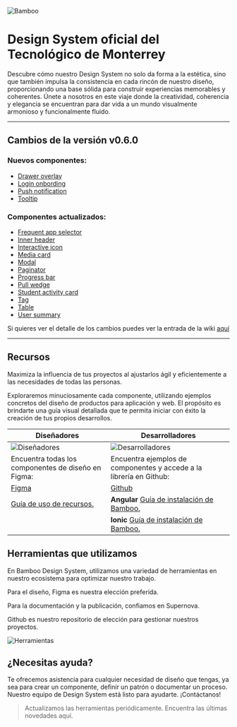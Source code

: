![Bamboo](https://studio-assets.supernova.io/design-systems/74407/a2f82e86-1d59-4c28-8212-6e724b560249.png)

# Design System oficial del Tecnológico de Monterrey

Descubre cómo nuestro Design System no solo da forma a la estética, sino que también impulsa la consistencia en cada rincón de nuestro diseño, proporcionando una base sólida para construir experiencias memorables y coherentes. Únete a nosotros en este viaje donde la creatividad, coherencia y elegancia se encuentran para dar vida a un mundo visualmente armonioso y funcionalmente fluido.

---

## Cambios de la versión v0.6.0

### Nuevos componentes:
- [Drawer overlay](https://develop--65c3b4d1f966b98bb1f4e774.chromatic.com/?path=/docs/micro-componentes-drawer-overlay--documentation)
- [Login onbording](https://develop--65c3b4d1f966b98bb1f4e774.chromatic.com/?path=/docs/macro-componentes-login-onboarding--documentation)
- [Push notification](https://develop--65c3b4d1f966b98bb1f4e774.chromatic.com/?path=/docs/macro-componentes-push-notification--documentation)
- [Tooltip](https://develop--65c3b4d1f966b98bb1f4e774.chromatic.com/?path=/docs/micro-componentes-tooltip--documentation)

### Componentes actualizados:
- [Frequent app selector](https://develop--65c3b4d1f966b98bb1f4e774.chromatic.com/?path=/docs/macro-componentes-frequent-apps-selector--documentation)
- [Inner header](https://develop--65c3b4d1f966b98bb1f4e774.chromatic.com/?path=/docs/micro-componentes-inner-header--documentation)
- [Interactive icon](https://develop--65c3b4d1f966b98bb1f4e774.chromatic.com/?path=/docs/micro-componentes-interactive-icon--documentation)
- [Media card](https://develop--65c3b4d1f966b98bb1f4e774.chromatic.com/?path=/docs/micro-componentes-media-card--documentation)
- [Modal](https://develop--65c3b4d1f966b98bb1f4e774.chromatic.com/?path=/docs/macro-componentes-modal--documentation)
- [Paginator](https://develop--65c3b4d1f966b98bb1f4e774.chromatic.com/?path=/docs/micro-componentes-paginator--documentation)
- [Progress bar](https://develop--65c3b4d1f966b98bb1f4e774.chromatic.com/?path=/docs/micro-componentes-progress-bar--documentation)
- [Pull wedge](https://develop--65c3b4d1f966b98bb1f4e774.chromatic.com/?path=/docs/micro-componentes-pull-wedge--documentation)
- [Student activity card](https://develop--65c3b4d1f966b98bb1f4e774.chromatic.com/?path=/docs/micro-componentes-student-activity-card--documentation)
- [Tag](https://develop--65c3b4d1f966b98bb1f4e774.chromatic.com/?path=/docs/micro-componentes-tag--documentation)
- [Table](https://develop--65c3b4d1f966b98bb1f4e774.chromatic.com/?path=/docs/macro-componentes-table--documentation)
- [User summary](https://develop--65c3b4d1f966b98bb1f4e774.chromatic.com/?path=/docs/macro-componentes-user-summary--documentation)

Si quieres ver el detalle de los cambios puedes ver la entrada de la wiki [aquí](https://github.com/ti-tecnologico-de-monterrey-oficial/tec-design-system-ng/wiki/What's-new) 

---

## Recursos

Maximiza la influencia de tus proyectos al ajustarlos ágil y eficientemente a las necesidades de todas las personas.

Exploraremos minuciosamente cada componente, utilizando ejemplos concretos del diseño de productos para aplicación y web. El propósito es brindarte una guía visual detallada que te permita iniciar con éxito la creación de tus propios desarrollos.

| Diseñadores                                                                                                              | Desarrolladores                                                                                                                    |
| ------------------------------------------------------------------------------------------------------------------------ | ---------------------------------------------------------------------------------------------------------------------------------- |
| ![Diseñadores](https://studio-assets.supernova.io/design-systems/74407/3883cf69-c8c2-4c8d-9991-f413c5589a91.png)         | ![Desarrolladores](https://studio-assets.supernova.io/design-systems/74407/292a0cb0-3f8c-4e07-82c0-95acbb6919fb.png)               |
| Encuentra todas los componentes de diseño en Figma:                                                                      | Encuentra ejemplos de componentes y accede a la librería en Github:                                                                |
| [Figma](https://www.figma.com/file/LYk8AJb5RjQhRfPmRIdEQ9/Bamboo-Design-System?type=design&node-id=191-2353&mode=design) | [Github](https://github.com/ti-tecnologico-de-monterrey-oficial/tec-design-system-ng/)                                             |
| [Guía de uso de recursos.](https://bamboo.tec.mx/latest/recursos/recursos-ui-ux-56ET5g5G)                                | **Angular** [Guía de instalación de Bamboo.](https://bamboo.tec.mx/latest/recursos/angular-guia-de-instalacion-de-bamboo-W3qVyi3x) |
|                                                                                                                          | **Ionic** [Guía de instalación de Bamboo.](https://bamboo.tec.mx/latest/recursos/ionic-guia-de-instalacion-de-bamboo-ReyuzhoX)     |

## Herramientas que utilizamos

En Bamboo Design System, utilizamos una variedad de herramientas en nuestro ecosistema para optimizar nuestro trabajo.

Para el diseño, Figma es nuestra elección preferida.

Para la documentación y la publicación, confiamos en Supernova.

Github es nuestro repositorio de elección para gestionar nuestros proyectos.

![Herramientas](https://studio-assets.supernova.io/design-systems/74407/35a31c92-3d2f-4a75-bab5-bd88793132e1.png)

## ¿Necesitas ayuda?

Te ofrecemos asistencia para cualquier necesidad de diseño que tengas, ya sea para crear un componente, definir un patrón o documentar un proceso. Nuestro equipo de Design System está listo para ayudarte. ¡Contáctanos!

> Actualizamos las herramientas periódicamente. Encuentra las últimas novedades aquí.
